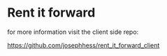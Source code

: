 Rent it forward
============================

for more information visit the client side repo:

https://github.com/josephhess/rent_it_forward_client
